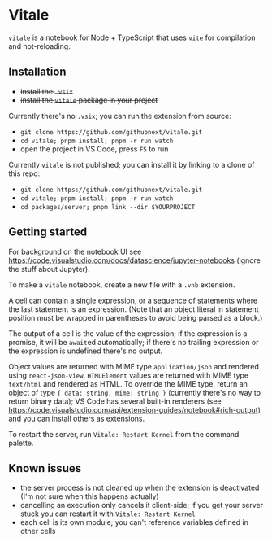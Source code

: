 # Vitale

`vitale` is a notebook for Node + TypeScript that uses `vite` for compilation
and hot-reloading.

## Installation

- ~~install the `.vsix`~~
- ~~install the `vitale` package in your project~~

Currently there's no `.vsix`; you can run the extension from source:

- `git clone https://github.com/githubnext/vitale.git`
- `cd vitale; pnpm install; pnpm -r run watch`
- open the project in VS Code, press `F5` to run

Currently `vitale` is not published; you can install it by linking to a
clone of this repo:

- `git clone https://github.com/githubnext/vitale.git`
- `cd vitale; pnpm install; pnpm -r run watch`
- `cd packages/server; pnpm link --dir $YOURPROJECT`

## Getting started

For background on the notebook UI see
https://code.visualstudio.com/docs/datascience/jupyter-notebooks (ignore the
stuff about Jupyter).

To make a `vitale` notebook, create a new file with a `.vnb` extension.

A cell can contain a single expression, or a sequence of statements where the
last statement is an expression. (Note that an object literal in statement
position must be wrapped in parentheses to avoid being parsed as a block.)

The output of a cell is the value of the expression; if the expression is a
promise, it will be `await`ed automatically; if there's no trailing expression
or the expression is undefined there's no output.

Object values are returned with MIME type `application/json` and rendered using
`react-json-view`. `HTMLElement` values are returned with MIME type `text/html`
and rendered as HTML. To override the MIME type, return an object of type `{
data: string, mime: string }` (currently there's no way to return binary data);
VS Code has several built-in renderers (see
https://code.visualstudio.com/api/extension-guides/notebook#rich-output) and you
can install others as extensions.

To restart the server, run `Vitale: Restart Kernel` from the command palette.

## Known issues

- the server process is not cleaned up when the extension is deactivated (I'm not sure when this happens actually)
- cancelling an execution only cancels it client-side; if you get your server stuck you can restart it with `Vitale: Restart Kernel`
- each cell is its own module; you can't reference variables defined in other cells
